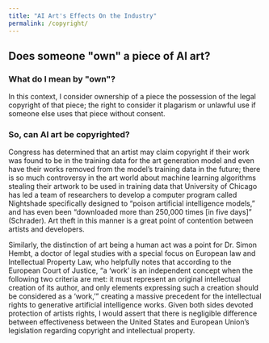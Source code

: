 ```yaml
---
title: "AI Art's Effects On the Industry"
permalink: /copyright/
---
```


## Does someone "own" a piece of AI art?

### What do I mean by "own"?

In this context, I consider ownership of a piece the possession of the legal copyright of that piece; the right to consider it plagarism or unlawful use if someone else uses that piece without consent.

### So, can AI art be copyrighted?

Congress has determined that an artist may claim copyright if their work was found to be in the training data for the art generation model and even have their works removed from the model’s training data in the future; there is so much controversy in the art world about machine learning algorithms stealing their artwork to be used in training data that University of Chicago has led a team of researchers to develop a computer program called Nightshade specifically designed to “poison artificial intelligence models,” and has even been “downloaded more than 250,000 times [in five days]” (Schrader). Art theft in this manner is a great point of contention between artists and developers.

Similarly, the distinction of art being a human act was a point for Dr. Simon Hembt, a doctor of legal studies with a special focus on European law and Intellectual Property Law, who helpfully notes that according to the European Court of Justice, “a ‘work’ is an independent concept when the following two criteria are met: it must represent an original intellectual creation of its author, and only elements expressing such a creation should be considered as a ‘work,’” creating a massive precedent for the intellectual rights to generative artificial intelligence works. Given both sides devoted protection of artists rights, I would assert that there is negligible difference between effectiveness between the United States and European Union’s legislation regarding copyright and intellectual property.
